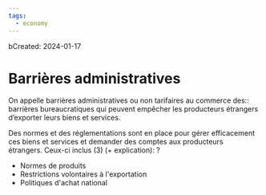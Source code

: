 ```yaml
---
tags:
  - economy
---
```

bCreated: 2024-01-17

# Barrières administratives
On appelle barrières administratives ou non tarifaires au commerce des:: barrières bureaucratiques qui peuvent empêcher les producteurs étrangers d’exporter leurs biens et services.
<!--SR:!2024-04-09,47,230-->

Des normes et des réglementations sont en place pour gérer efficacement ces biens et services et demander des comptes aux producteurs étrangers. Ceux-ci inclus (3) (+ explication):
?
- Normes de produits
- Restrictions volontaires à l'exportation
- Politiques d'achat national
<!--SR:!2024-04-19,32,150-->